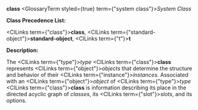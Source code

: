 **class** <GlossaryTerm styled={true} term={"system class"}><i>System Class</i></GlossaryTerm> 



**Class Precedence List:** 



<ClLinks  term={"class"}><b>class</b></ClLinks>, <ClLinks  term={"standard-object"}><b>standard-object</b></ClLinks>, <ClLinks  term={"t"}><b>t</b></ClLinks> 



**Description:** 



The <ClLinks  term={"type"}><i>type</i></ClLinks> <ClLinks  term={"class"}><b>class</b></ClLinks> represents <ClLinks  term={"object"}><i>objects</i></ClLinks> that determine the structure and behavior of their <ClLinks  term={"instance"}><i>instances</i></ClLinks>. Associated with an <ClLinks  term={"object"}><i>object</i></ClLinks> of <ClLinks  term={"type"}><i>type</i></ClLinks> <ClLinks  term={"class"}><b>class</b></ClLinks> is information describing its place in the directed acyclic graph of *classes*, its <ClLinks  term={"slot"}><i>slots</i></ClLinks>, and its options. 



